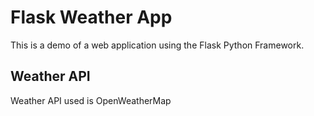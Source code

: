 # Flask Weather App

This is a demo of a web application using the Flask Python Framework.

## Weather API

Weather API used is OpenWeatherMap